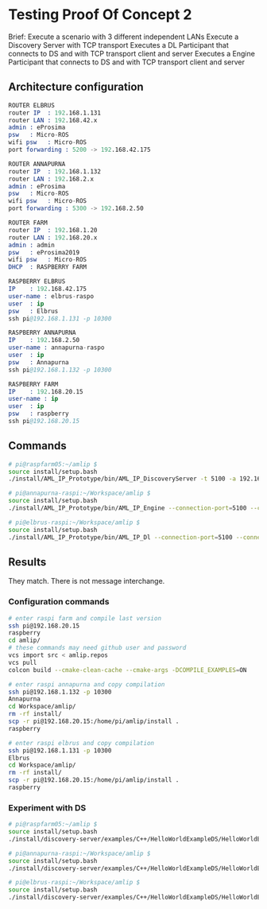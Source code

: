 
# Testing Proof Of Concept 2

Brief:
Execute a scenario with 3 different independent LANs
Execute a Discovery Server with TCP transport
Executes a DL Participant that connects to DS and with TCP transport client and server
Executes a Engine Participant that connects to DS and with TCP transport client and server

## Architecture configuration

```s
ROUTER ELBRUS
router IP  : 192.168.1.131
router LAN : 192.168.42.x
admin : eProsima
psw   : Micro-ROS
wifi psw   : Micro-ROS
port forwarding : 5200 -> 192.168.42.175

ROUTER ANNAPURNA
router IP  : 192.168.1.132
router LAN : 192.168.2.x
admin : eProsima
psw   : Micro-ROS
wifi psw   : Micro-ROS
port forwarding : 5300 -> 192.168.2.50

ROUTER FARM
router IP  : 192.168.1.20
router LAN : 192.168.20.x
admin : admin
psw   : eProsima2019
wifi psw   : Micro-ROS
DHCP  : RASPBERRY FARM

RASPBERRY ELBRUS
IP    : 192.168.42.175
user-name : elbrus-raspo
user  : ip
psw   : Elbrus
ssh pi@192.168.1.131 -p 10300

RASPBERRY ANNAPURNA
IP    : 192.168.2.50
user-name : annapurna-raspo
user  : ip
psw   : Annapurna
ssh pi@192.168.1.132 -p 10300

RASPBERRY FARM
IP    : 192.168.20.15
user-name : ip
user  : ip
psw   : raspberry
ssh pi@192.168.20.15
```

## Commands

```sh
# pi@raspfarm05:~/amlip $
source install/setup.bash
./install/AML_IP_Prototype/bin/AML_IP_DiscoveryServer -t 5100 -a 192.168.20.15 --time 30

# pi@annapurna-raspi:~/Workspace/amlip $
source install/setup.bash
./install/AML_IP_Prototype/bin/AML_IP_Engine --connection-port=5100 --connection-address="192.168.20.15" --listening-port=5300 --listening-address="192.168.1.132"

# pi@elbrus-raspi:~/Workspace/amlip $
source install/setup.bash
./install/AML_IP_Prototype/bin/AML_IP_Dl --connection-port=5100 --connection-address="192.168.20.15" --listening-port=5200 --listening-address="192.168.1.131"
```

## Results

They match.
There is not message interchange.

### Configuration commands

```bash
# enter raspi farm and compile last version
ssh pi@192.168.20.15
raspberry
cd amlip/
# these commands may need github user and password
vcs import src < amlip.repos
vcs pull
colcon build --cmake-clean-cache --cmake-args -DCOMPILE_EXAMPLES=ON

# enter raspi annapurna and copy compilation
ssh pi@192.168.1.132 -p 10300
Annapurna
cd Workspace/amlip/
rm -rf install/
scp -r pi@192.168.20.15:/home/pi/amlip/install .
raspberry

# enter raspi elbrus and copy compilation
ssh pi@192.168.1.131 -p 10300
Elbrus
cd Workspace/amlip/
rm -rf install/
scp -r pi@192.168.20.15:/home/pi/amlip/install .
raspberry
```

### Experiment with DS

```sh
# pi@raspfarm05:~/amlip $
source install/setup.bash
./install/discovery-server/examples/C++/HelloWorldExampleDS/HelloWorldExampleDS server --tcp --ip=192.168.20.15:5250 --wan=192.168.20.15

# pi@annapurna-raspi:~/Workspace/amlip $
source install/setup.bash
./install/discovery-server/examples/C++/HelloWorldExampleDS/HelloWorldExampleDS publisher --tcp --ip=192.168.20.15:5250 --wan=192.168.1.132 -c 100

# pi@elbrus-raspi:~/Workspace/amlip $
source install/setup.bash
./install/discovery-server/examples/C++/HelloWorldExampleDS/HelloWorldExampleDS subscriber --tcp --ip=192.168.20.15:5250 --wan=192.168.1.131
```
